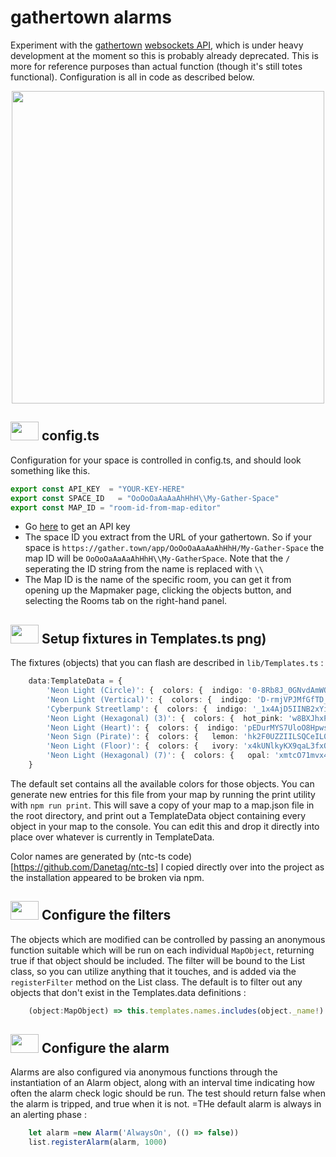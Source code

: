 # gathertown alarms 

Experiment with the [gathertown](https://gather.town) [websockets API](https://gathertown.notion.site/Gather-Websocket-API-bf2d5d4526db412590c3579c36141063), which is under heavy development at the moment so this is probably already deprecated. This is more for reference purposes than actual function (though it's still totes functional). Configuration is all in code as described below.

<p align="center"><img src="https://user-images.githubusercontent.com/93146809/146854283-65177fd7-7402-490c-b0cc-c6a52cd95f8f.gif" width="500" height="500")</p>
    
    
## <img src='https://user-images.githubusercontent.com/93146809/146673547-0204dbe5-28b4-432d-9d6d-44c97f5c5f16.png' width=45 height=30>  config.ts 
Configuration for your space is controlled in config.ts, and should look something like this. 
```typescript
export const API_KEY  = "YOUR-KEY-HERE"
export const SPACE_ID   = "OoOoOaAaAaAhHhH\\My-Gather-Space"
export const MAP_ID = "room-id-from-map-editor"
```
*  Go [here](https://gather.town/apiKeys) to get an API key
*  The space ID you extract from the URL of your gathertown. So if your space is `https://gather.town/app/OoOoOaAaAaAhHhH/My-Gather-Space` the map ID will be `OoOoOaAaAaAhHhH\\My-GatherSpace`. Note that the `/` seperating the ID string from the name is replaced with `\\`
*  The Map ID is the name of the specific room, you can get it from opening up the Mapmaker page, clicking the objects button, and selecting the Rooms tab on the right-hand panel. 
##  <img src='https://user-images.githubusercontent.com/93146809/146673336-6196731e-099c-497c-9fc6-6ea4ba74b34a.png' width=45 height=30>  Setup fixtures in Templates.ts png) 
The fixtures (objects) that you can flash are described in `lib/Templates.ts` :  
```typescript
    data:TemplateData = {  
        'Neon Light (Circle)': {  colors: {  indigo: '0-8Rb8J_0GNvdAmWQautc',  opal: 'uMGrU7RzdguwhPy2Ymbgq', etc: '...' }  },  
        'Neon Light (Vertical)': {  colors: {  indigo: 'D-rmjVPJMfGfTD_uytCSH',  opal: '8UXWGRuSBgxgoF3SWGn0F',  etc: '...'  }  },  
        'Cyberpunk Streetlamp': {  colors: {  indigo: '_1x4AjD5IINB2xYi10sz-',  opal: 'zmEKs_R0f7nJnBChYqCdh',  etc: '...' }  },  
        'Neon Light (Hexagonal) (3)': {  colors: {  hot_pink: 'w8BXJhxPd6LjeuR7sEoZN', etc: '...'}  },  
        'Neon Light (Heart)': {  colors: {  indigo: 'pEDurMYS7UloO8HpwsE0F',  opal: 'XsXSU2UHsuV0BCJFQ2AcV', etc: '...' }  }, 
        'Neon Sign (Pirate)': {  colors: {   lemon: 'hk2F0UZZIILSQCeIL07l5',  hot_pink: 'JBd6Jpb-eimRsmefO6l2W', etc: '...'  }  }, 
        'Neon Light (Floor)': {  colors: {   ivory: 'x4kUNlkyKX9qaL3fxOGD6',  carrot_orange: 'tzsoZlPKC7mt5LVaBeJW_',  etc: '...'  }  },  
        'Neon Light (Hexagonal) (7)': {  colors: {   opal: 'xmtcO71mvx4OdAYoaoF2P',  alpine: 'Rq3bazWkQYdAFlys-B3X_',  etc: '...'}  }  
    }
```
The default set contains all the available colors for those objects. You can generate new entries for this file from your map by running the print utility with `npm run print`. This will save a copy of your map to a map.json file in the root directory, and print out a TemplateData object containing every object in your map to the console. You can edit this and drop it directly into place over whatever is currently in TemplateData. 

Color names are generated by (ntc-ts code)[https://github.com/Danetag/ntc-ts] I copied directly over into the project as the installation appeared to be broken via npm. 

## <img src='https://user-images.githubusercontent.com/93146809/146673555-473bfd1e-b765-4dfc-954f-8b749214d02e.png' width=45 height=30>   Configure the filters 
The objects which are modified can be controlled by passing an anonymous function suitable which will be run on each individual `MapObject`, returning true if that object should be included. The filter will be bound to the List class, so you can utilize anything that it touches, and is added via the `registerFilter` method on the List class. The default is to filter out any objects that don't exist in the Templates.data definitions : 
```typescript
    (object:MapObject) => this.templates.names.includes(object._name!)
```

## <img src='https://user-images.githubusercontent.com/93146809/146673558-daf36702-abd8-46f3-afc4-e660ec6c5efc.png' width=45 height=30>  Configure the alarm 
Alarms are also configured via anonymous functions through the instantiation of an Alarm object, along with an interval time indicating how often the alarm check logic should be run. The test should return false when the alarm is tripped, and true when it is not. =THe default alarm is always in an alerting phase : 

```typescript
    let alarm =new Alarm('AlwaysOn', (() => false))
    list.registerAlarm(alarm, 1000)
```
